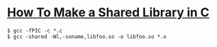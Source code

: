 # [How To Make a Shared Library in C](http://www.unixguide.net/linux/faq/05.11.shtml)


```
$ gcc -fPIC -c *.c
$ gcc -shared -Wl,-soname,libfoo.so -o libfoo.so *.o
```

